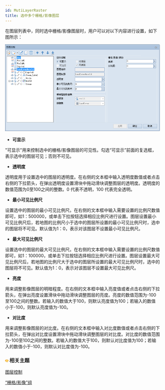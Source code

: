 ```yaml
---
id: MutiLayerRaster
title: 选中多个栅格/影像图层
---
```

在图层列表中，同时选中栅格/影像图层时，用户可以对以下内容进行设置，如下图所示：

![](img/MutiRaster.png)  

  * **可显示**

"可显示"用来控制选中的栅格/影像图层的可见性。勾选“可显示”前面的复选框，表示选中的图层可见；否则不可见。

  * **透明度**

透明度用于设置选中的图层的透明度。在右侧的文本框中输入透明度数值或者点击右侧的下拉箭头，在弹出透明度设置滑块中拖动滑块调整图层的透明度。透明度的数值范围为0至100之间的整数。0
代表不透明，100 代表完全透明。

  * **最小可见比例尺**

设置选中的图层的最小可见比例尺。在右侧的文本框中输入需要设置的比例尺数值即可，如1：500000，或单击下拉按钮选择相应比例尺进行设置。图层设置最小可见比例尺后，若地图的比例尺小于选中的图层所设置的最小可见比例尺时，选中的图层将不可见。默认值为1：0，表示对该图层不设置最小可见比例尺。

  * **最大可见比例尺**

设置选中的图层的最大可见比例尺。在右侧的文本框中输入需要设置的比例尺数值即可，如1：100000，或单击下拉按钮选择相应比例尺进行设置。图层设置最大可见比例尺后，若地图的比例尺大于选中的图层所设置的最大可见比例尺时，选中的图层将不可见。默认值为1：0，表示对该图层不设置最大可见比例尺。

  * **亮度**

用来调整影像图层的明暗程度。在右侧的文本框中输入亮度值或者点击右侧的下拉箭头，在弹出亮度设置滑块中拖动滑块调整图层的亮度。亮度的数值范围为-100至100之间的整数。若输入的数值大于100，则默认亮度值为100；若输入的数值小于-100，则默认亮度值为-100。

  * **对比度**

用来调整影像图层的对比度。在右侧的文本框中输入对比度数值或者点击右侧的下拉箭头，在弹出对比度设置滑块中拖动滑块调整图层的对比度。对比度的数值范围为-100至100之间的整数。若输入的数值大于100，则默认对比度值为100；若输入的数值小于-100，则默认对比度值为-100。

### ![](../../img/seealso.png)相关主题

 [图层控制](LayerControl)

 [“栅格/影像”组](../VisualSetting/Rastergroup)

